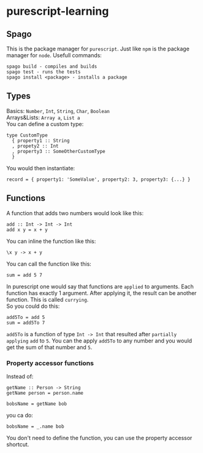 # purescript-learning

## Spago
This is the package manager for `purescript`. Just like `npm` is the package manager for `node`.
Usefull commands:
```
spago build - compiles and builds
spago test - runs the tests
spago install <package> - installs a package
```

## Types
Basics: `Number`, `Int`, `String`, `Char`, `Boolean` <br/>
Arrays&Lists: `Array a`, `List a` <br/>
You can define a custom type:
```
type CustomType
  { property1 :: String
  , propety2 :: Int
  , property3 :: SomeOtherCustomType
  }
```
You would then instantiate:
```
record = { property1: 'SomeValue', property2: 3, property3: {...} }
```

## Functions
A function that adds two numbers would look like this:
```
add :: Int -> Int -> Int
add x y = x + y
```
You can inline the function like this:
```
\x y -> x + y
```
You can call the function like this:
```
sum = add 5 7
```
In purescript one would say that functions are `applied` to arguments. Each function has exactly 1 argument. After applying it, the result can be another function. This is called `currying`.<br/>
So you could do this:
```
add5To = add 5
sum = add5To 7
```
`add5To` is a function of type `Int -> Int` that resulted after `partially applying` `add` to `5`. You can the apply `add5To` to any number and you would get the sum of that number and `5`. <br/>

### Property accessor functions
Instead of:
```
getName :: Person -> String
getName person = person.name

bobsName = getName bob
```
you ca do:
```
bobsName = _.name bob
```
You don't need to define the function, you can use the property accessor shortcut.
